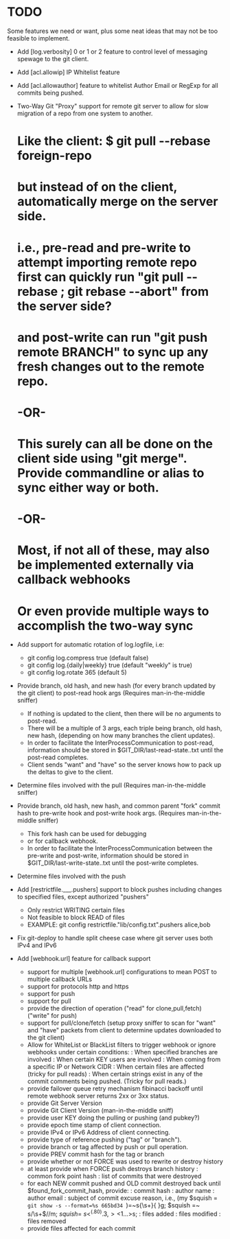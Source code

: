TODO
====

Some features we need or want, plus some neat ideas that may not be too feasible to implement.

 - Add [log.verbosity] 0 or 1 or 2 feature to control level of messaging spewage to the git client.

 - Add [acl.allowip] IP Whitelist feature

 - Add [acl.allowauthor] feature to whitelist Author Email or RegExp for all commits being pushed.

 - Two-Way Git "Proxy" support for remote git server to allow for slow migration of a repo from one system to another.
   # Like the client: $ git pull --rebase foreign-repo
   # but instead of on the client, automatically merge on the server side.
   # i.e., pre-read and pre-write to attempt importing remote repo first can quickly run "git pull --rebase ; git rebase --abort" from the server side?
   # and post-write can run "git push remote BRANCH" to sync up any fresh changes out to the remote repo.
   # -OR-
   # This surely can all be done on the client side using "git merge". Provide commandline or alias to sync either way or both.
   # -OR-
   # Most, if not all of these, may also be implemented externally via callback webhooks
   # Or even provide multiple ways to accomplish the two-way sync

 - Add support for automatic rotation of log.logfile, i.e:
   * git config log.compress true (default false)
   * git config log.{daily|weekly} true (default "weekly" is true)
   * git config log.rotate 365 (default 5)

 - Provide branch, old hash, and new hash (for every branch updated by the git client) to post-read hook args (Requires man-in-the-middle sniffer)
   * If nothing is updated to the client, then there will be no arguments to post-read.
   * There will be a multiple of 3 args, each triple being branch, old hash, new hash, (depending on how many branches the client updates).
   * In order to facilitate the InterProcessCommunication to post-read, information should be stored in $GIT_DIR/last-read-state.<git-server-pid>.txt until the post-read completes.
   * Client sends "want" and "have" so the server knows how to pack up the deltas to give to the client.

 - Determine files involved with the pull (Requires man-in-the-middle sniffer)

 - Provide branch, old hash, new hash, and common parent "fork" commit hash to pre-write hook and post-write hook args. (Requires man-in-the-middle sniffer)
   * This fork hash can be used for debugging
   * or for callback webhook.
   * In order to facilitate the InterProcessCommunication between the pre-write and post-write, information should be stored in $GIT_DIR/last-write-state.<git-server-pid>.txt until the post-write completes.

 - Determine files involved with the push

 - Add [restrictfile.___.pushers] support to block pushes including changes to specified files, except authorized "pushers"
   * Only restrict WRITING certain files
   * Not feasible to block READ of files
   * EXAMPLE: git config restrictfile."lib/config.txt".pushers alice,bob

 - Fix git-deploy to handle split cheese case where git server uses both IPv4 and IPv6

 - Add [webhook.url] feature for callback support
   * support for multiple [webhook.url] configurations to mean POST to multiple callback URLs
   * support for protocols http and https
   * support for push
   * support for pull
   * provide the direction of operation ("read" for clone,pull,fetch) ("write" for push)
   * support for pull/clone/fetch (setup proxy sniffer to scan for "want" and "have" packets from client to determine updates downloaded to the git client)
   * Allow for WhiteList or BlackList filters to trigger webhook or ignore webhooks under certain conditions:
     : When specified branches are involved
     : When certain KEY users are involved
     : When coming from a specific IP or Network CIDR
     : When certain files are affected (tricky for pull reads)
     : When certain strings exist in any of the commit comments being pushed. (Tricky for pull reads.)
   * provide failover queue retry mechanism fibinacci backoff until remote webhook server returns 2xx or 3xx status.
   * provide Git Server Version
   * provide Git Client Version (man-in-the-middle sniff)
   * provide user KEY doing the pulling or pushing (and pubkey?)
   * provide epoch time stamp of client connection.
   * provide IPv4 or IPv6 Address of client connecting.
   * provide type of reference pushing ("tag" or "branch").
   * provide branch or tag affected by push or pull operation.
   * provide PREV commit hash for the tag or branch
   * provide whether or not FORCE was used to rewrite or destroy history
   * at least provide when FORCE push destroys branch history
     : common fork point hash
     : list of commits that were destroyed
   * for each NEW commit pushed and OLD commit destroyed back until $found_fork_commit_hash, provide:
     : commit hash
     : author name
     : author email
     : subject of commit excuse reason, i.e., (my $squish = `git show -s --format=%s 665bd34 `)=~s{\s+}{ }g; $squish =~ s/\s+$//m; $squish =~ s<^(.{80}).{3,}><$1...>s;
     : files added
     : files modified
     : files removed
   * provide files affected for each commit
